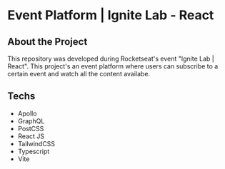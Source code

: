 # Event Platform | Ignite Lab - React

## About the Project
This repository was developed during Rocketseat's event "Ignite Lab | React". This project's an event platform where users can subscribe to a certain event and watch all the content availabe.

## Techs

* Apollo
* GraphQL
* PostCSS
* React JS
* TailwindCSS
* Typescript
* Vite
